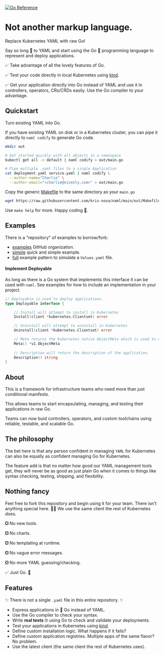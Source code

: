 [![Go Reference](https://pkg.go.dev/badge/github.com/kris-nova/naml.svg)](https://pkg.go.dev/github.com/kris-nova/naml)

# Not another markup language. 

Replace Kubernetes YAML with raw Go!

Say so long 👋 to YAML and start using the Go 🎉 programming language to represent and deploy applications.

✅ Take advantage of all the lovely features of Go.

✅ Test your code directly in local Kubernetes using [kind](https://github.com/kubernetes-sigs/kind).

✅ Get your application directly into Go instead of YAML and use it in controllers, operators, CRs/CRDs easily. Use the Go compiler to your advantage.

## Quickstart

Turn existing YAML into Go.

If you have existing YAML on disk or in a Kubernetes cluster, you can pipe it directly to `naml codify` to generate Go code.

```bash
mkdir out

# Get started quickly with all objects in a namespace
kubectl get all -n default | naml codify > out/main.go

# Pipe multiple .yaml files to a single Application
cat deployment.yaml service.yaml | naml codify \
  --author-name="Charlie" \
  --author-email="<charlie@nivenly.com>" > out/main.go
```

Copy the generic [Makefile](https://github.com/kris-nova/naml/blob/main/out/Makefile) to the same directory as your `main.go`

```bash 
wget https://raw.githubusercontent.com/kris-nova/naml/main/out/Makefile -o out/Makefile
```

Use `make help` for more. Happy coding 🎉.

## Examples

There is a "repository" of examples to borrow/fork:

- [examples](https://github.com/naml-examples) GitHub organization.
- [simple](https://github.com/naml-examples/simple) quick and simple example.
- [full](https://github.com/naml-examples/full) example pattern to simulate a `Values.yaml` file.

#### Implement Deployable

As long as there is a Go system that implements this interface it can be used with `naml`. See examples for how to include an implementation in your project.

```go
// Deployable is used to deploy applications.
type Deployable interface {

	// Install will attempt to install in Kubernetes
	Install(client *kubernetes.Clientset) error

	// Uninstall will attempt to uninstall in Kubernetes
	Uninstall(client *kubernetes.Clientset) error

	// Meta returns the Kubernetes native ObjectMeta which is used to manage applications with naml.
	Meta() *v1.ObjectMeta
	
	// Description will return the description of the application.
	Description() string
}
```

## About

This is a framework for infrastructure teams who need more than just conditional manifests. 

This allows teams to start encapsulating, managing, and testing their applications in raw Go.

Teams can now buid controllers, operators, and custom toolchains using reliable, testable, and scalable Go.

## The philosophy

The bet here is that any person confident in managing `YAML` for Kubernetes can also be equally as confident managing Go for Kubernetes.

The feature add is that no matter how good our YAML management tools get, they will never be as good as just plain Go when it comes to things like syntax checking, testing, shipping, and flexibility. 

## Nothing fancy

Feel free to fork this repository and begin using it for your team. There isn't anything special here. 🤷‍♀ We use the same client the rest of Kubernetes does.

 ❎ No new tools.

 ❎ No charts.

 ❎ No templating at runtime.

 ❎ No vague error messages.
 
 ❎ No more YAML guessing/checking.

 ✅ Just Go. 🎉

## Features

✨ There is not a single `.yaml` file in this entire repository. ✨

 - Express applications in 🎉 Go instead of YAML.
 - Use the Go compiler to check your syntax.
 - Write **real tests** 🤓 using Go to check and validate your deployments.
 - Test your applications in Kubernetes using [kind](https://github.com/kubernetes-sigs/kind).
 - Define custom installation logic. What happens if it fails?
 - Define custom application registries. Multiple apps of the same flavor? No problem.
 - Use the latest client (the same client the rest of Kubernetes uses).

